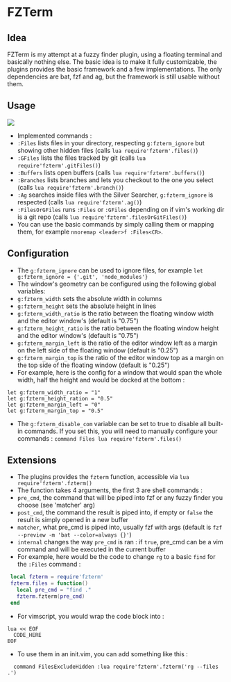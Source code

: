 # FZTerm

## Idea
FZTerm is my attempt at a fuzzy finder plugin, using a floating terminal and basically nothing else.
The basic idea is to make it fully customizable, the plugins provides the basic framework and a few implementations.
The only dependencies are bat, fzf and ag, but the framework is still usable without them. 

## Usage
![](usage.gif)
 - Implemented commands :
  - `:Files` lists files in your directory, respecting `g:fzterm_ignore` but showing other hidden files (calls `lua require'fzterm'.files()`)
  - `:GFiles` lists the files tracked by git (calls `lua require'fzterm'.gitFiles()`)
  - `:Buffers` lists open buffers (calls `lua require'fzterm'.buffers()`)
  - `:Branches` lists branches and lets you checkout to the one you select (calls `lua require'fzterm'.branch()`)
  - `:Ag` searches inside files with the Silver Searcher, `g:fzterm_ignore` is respected (calls `lua require'fzterm'.ag()`)
  - `:FilesOrGFiles` runs `:Files` or `:GFiles` depending on if vim's working dir is a git repo (calls `lua require'fzterm'.filesOrGitFiles()`)
 - You can use the basic commands by simply calling them or mapping them, for example `nnoremap <leader>f :Files<CR>`. 

## Configuration
 - The `g:fzterm_ignore` can be used to ignore files, for example `let g:fzterm_ignore = {'.git', 'node_modules'}`
 - The window's geometry can be configured using the following global variables:
  - `g:fzterm_width` sets the absolute width in columns
  - `g:fzterm_height` sets the absolute height in lines
  - `g:fzterm_width_ratio` is the ratio between the floating window width and the editor window's (default is "0.75")
  - `g:fzterm_height_ratio` is the ratio between the floating window height and the editor window's (default is "0.75")
  - `g:fzterm_margin_left` is the ratio of the editor window left as a margin on the left side of the floating window (default is "0.25")
  - `g:fzterm_margin_top` is the ratio of the editor window top as a margin on the top side of the floating window (default is "0.25")
  - For example, here is the config for a window that would span the whole width, half the height and would be docked at the bottom :
  ```
  let g:fzterm_width_ratio = "1"
  let g:fzterm_height_ration = "0.5"
  let g:fzterm_margin_left = "0"
  let g:fzterm_margin_top = "0.5"
  ```
 - The `g:fzterm_disable_com` variable can be set to true to disable all built-in commands. If you set this, you will need to manually configure your commands : 
  `command Files lua require'fzterm'.files()`


## Extensions
 - The plugins provides the `fzterm` function, accessible via `lua require'fzterm'.fzterm()`
 - The function takes 4 arguments, the first 3 are shell commands :
  - `pre_cmd`, the command that will be piped into fzf or any fuzzy finder you choose (see 'matcher' arg)
  - `post_cmd`, the command the result is piped into, if empty or `false` the result is simply opened in a new buffer
  - `matcher`, what pre_cmd is piped into, usually fzf with args (default is `fzf --preview -m 'bat --color=always {}'`)
  - `internal` changes the way `pre_cmd` is ran : if `true`, pre_cmd can be a vim command and will be executed in the current buffer
 - For example, here would be the code to change `rg` to a basic `find` for the `:Files` command :
 ```lua
  local fzterm = require'fzterm'
  fzterm.files = function()
    local pre_cmd = "find ."
    fzterm.fzterm(pre_cmd)
  end
 ```
  - For vimscript, you would wrap the code block into :
  ```
  lua << EOF
    CODE_HERE 
  EOF
  ```
 - To use them in an init.vim, you can add something like this : 
 ```
   command FilesExcludeHidden :lua require'fzterm'.fzterm('rg --files .')
 ```

